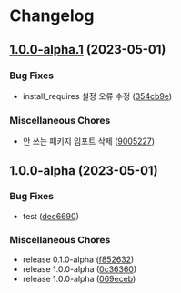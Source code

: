 # Changelog

## [1.0.0-alpha.1](https://github.com/designmeme/python-upbit-api/compare/v1.0.0-alpha...v1.0.0-alpha.1) (2023-05-01)


### Bug Fixes

* install_requires 설정 오류 수정 ([354cb9e](https://github.com/designmeme/python-upbit-api/commit/354cb9e4057bc1266a566d8a9f8684006e9bf80c))


### Miscellaneous Chores

* 안 쓰는 패키지 임포트 삭제 ([9005227](https://github.com/designmeme/python-upbit-api/commit/90052274ebc57831e5ab0e3ea99fd8ce192eee78))

## 1.0.0-alpha (2023-05-01)


### Bug Fixes

* test ([dec6690](https://github.com/designmeme/python-upbit-api/commit/dec6690b6d7c8e8bf268573cac56c8066fc52cfa))


### Miscellaneous Chores

* release 0.1.0-alpha ([f852632](https://github.com/designmeme/python-upbit-api/commit/f852632a4ebd6e6f59eafc52a9abff42f3eef63a))
* release 1.0.0-alpha ([0c36360](https://github.com/designmeme/python-upbit-api/commit/0c3636063788e020c4e8952783897d26ee673f64))
* release 1.0.0-alpha ([069eceb](https://github.com/designmeme/python-upbit-api/commit/069eceb2b89832981ead3ecc1fda48e861adc602))
